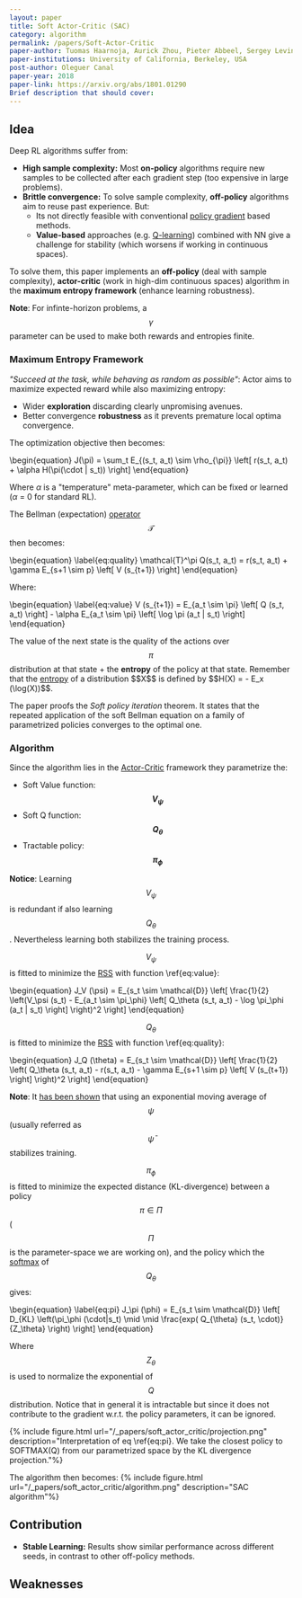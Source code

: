 ```yaml
---
layout: paper
title: Soft Actor-Critic (SAC)
category: algorithm
permalink: /papers/Soft-Actor-Critic
paper-author: Tuomas Haarnoja, Aurick Zhou, Pieter Abbeel, Sergey Levine
paper-institutions: University of California, Berkeley, USA
post-author: Oleguer Canal
paper-year: 2018
paper-link: https://arxiv.org/abs/1801.01290
Brief description that should cover:
---
```

<!--
Disclaimer and authorship:
This article is provided for free only for your personal informational and entertainment purposes. No commercial use of it is allowed.

Please note there might be mistakes. We would be grateful to receive (constructive) criticism if you spot any. You can reach us at: ai.campus.ai@gmail.com or directly open an issue on our github repo: https://github.com/CampusAI/CampusAI.github.io

If considering to use the text please cite the original author/s of the lecture/paper.
Furthermore, please acknowledge our work by adding a link to our website: https://campusai.github.io/ and citing our names: Oleguer Canal and Federico Taschin.
-->

## Idea

Deep RL algorithms suffer from:
 - __High sample complexity:__ Most __on-policy__ algorithms require new samples to be collected after each gradient step (too expensive in large problems). 
 - __Brittle convergence:__ To solve sample complexity, __off-policy__ algorithms aim to reuse past experience. But:
     - Its not directly feasible with conventional [policy gradient](/lectures/lecture5) based methods.
     - __Value-based__ approaches (e.g. [Q-learning](/lectures/lecture7)) combined with NN give a challenge for stability (which worsens if working in continuous spaces).

To solve them, this paper implements an __off-policy__ (deal with sample complexity), __actor-critic__ (work in high-dim continuous spaces) algorithm in the __maximum entropy framework__ (enhance learning robustness).

**Note**: For infinte-horizon problems, a $$\gamma$$ parameter can be used to make both rewards and entropies finite.

### Maximum Entropy Framework
*"Succeed at the task, while behaving as random as possible"*:
Actor aims to maximize expected reward while also maximizing entropy:
- Wider __exploration__ discarding clearly unpromising avenues.
- Better convergence __robustness__ as it prevents premature local optima convergence.

The optimization objective then becomes:

\begin{equation}
J(\pi) = \sum_t E_{(s_t, a_t) \sim \rho_{\pi}} \left[ r(s_t, a_t) + \alpha H(\pi(\cdot | s_t)) \right]
\end{equation}

Where $\alpha$ is a "temperature" meta-parameter, which can be fixed or learned ($\alpha$ = 0 for standard RL).

The Bellman (expectation) [operator](https://en.wikipedia.org/wiki/Operator_(mathematics)) $$\mathcal{T}$$ then becomes:

\begin{equation}
\label{eq:quality}
\mathcal{T}^\pi Q(s_t, a_t) = r(s_t, a_t) + \gamma E_{s+1 \sim p} \left[ V (s_{t+1}) \right]
\end{equation}

Where:

\begin{equation}
\label{eq:value}
V (s_{t+1}) = E_{a_t \sim \pi} \left[ Q (s_t, a_t) \right] - \alpha E_{a_t \sim \pi} \left[ \log \pi (a_t | s_t) \right]
\end{equation}

The value of the next state is the quality of the actions over $$\pi$$ distribution at that state + the **entropy** of the policy at that state.
Remember that the [entropy](https://en.wikipedia.org/wiki/Entropy_(information_theory)) of a distribution $$X$$ is defined by $$H(X) = - E_x (\log(X))$$.

The paper proofs the *Soft policy iteration* theorem.
It states that the repeated application of the soft Bellman equation on a family of parametrized policies converges to the optimal one.

### Algorithm

Since the algorithm lies in the [Actor-Critic](/lectures/lecture6) framework they parametrize the:

- Soft Value function: **$$V_\psi$$**
- Soft Q function: **$$Q_\theta$$**
- Tractable policy: **$$\pi_\phi$$**

**Notice**: Learning $$V_\psi$$ is redundant if also learning $$Q_\theta$$. Nevertheless learning both stabilizes the training process.

$$V_\psi$$ is fitted to minimize the [RSS](https://en.wikipedia.org/wiki/Residual_sum_of_squares) with function \ref{eq:value}:

\begin{equation}
J_V (\psi) = E_{s_t \sim \mathcal{D}} \left[ \frac{1}{2} \left(V_\psi (s_t) - E_{a_t \sim \pi_\phi} \left[ Q_\theta (s_t, a_t) - \log \pi_\phi (a_t | s_t) \right] \right)^2 \right]
\end{equation}

$$Q_\theta$$ is fitted to minimize the [RSS](https://en.wikipedia.org/wiki/Residual_sum_of_squares) with function \ref{eq:quality}:

\begin{equation}
J_Q (\theta) = E_{s_t \sim \mathcal{D}} \left[ \frac{1}{2} \left( Q_\theta (s_t, a_t) - r(s_t, a_t) - \gamma E_{s+1 \sim p} \left[ V (s_{t+1}) \right] \right)^2 \right]
\end{equation}

**Note**: It [has been shown](https://arxiv.org/abs/1312.5602) that using an exponential moving average of $$\psi$$ (usually referred as $$\bar{\psi}$$ stabilizes training.

$$\pi_\phi$$ is fitted to minimize the expected distance (KL-divergence) between a policy $$\pi \in \Pi$$ ($$\Pi$$ is the parameter-space we are working on), and the policy which the [softmax](https://en.wikipedia.org/wiki/Softmax_function) of $$Q_\theta$$ gives:

\begin{equation}
\label{eq:pi}
J_\pi (\phi) = E_{s_t \sim \mathcal{D}} \left[ D_{KL} \left(\pi_\phi (\cdot|s_t) \mid \mid \frac{exp( Q_{\theta} (s_t, \cdot)}{Z_\theta} \right) \right]
\end{equation}

Where $$Z_\theta$$ is used to normalize the exponential of $$Q$$ distribution.
Notice that in general it is intractable but since it does not contribute to the gradient w.r.t. the policy parameters, it can be ignored.

{% include figure.html url="/_papers/soft_actor_critic/projection.png" description="Interpretation of eq \ref{eq:pi}. We take the closest policy to SOFTMAX(Q) from our parametrized space by the KL divergence projection."%}

The algorithm then becomes:
{% include figure.html url="/_papers/soft_actor_critic/algorithm.png" description="SAC algorithm"%}

## Contribution
 - __Stable Learning:__ Results show similar performance across different seeds, in contrast to other off-policy methods.

## Weaknesses

